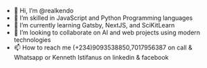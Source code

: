 - 👋 Hi, I’m @realkendo
- 👀 I’m skilled in JavaScript and Python Programming languages 
- 🌱 I’m currently learning Gatsby, NextJS,  and SciKitLearn
- 💞️ I’m looking to collaborate on AI and web projects using modern technologies
- 📫 How to reach me (+234)9093538850,7017956387 on call & Whatsapp or Kenneth Istifanus on linkedin & facebook

<!---
realkendo/realkendo is a ✨ special ✨ repository because its `README.md` (this file) appears on your GitHub profile.
You can click the Preview link to take a look at your changes.
--->
